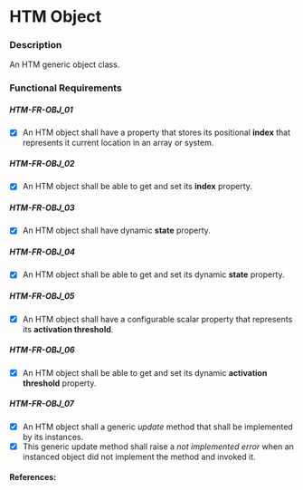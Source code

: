 
# HTM Object

### Description
An HTM generic object class.

### Functional Requirements

##### HTM-FR-OBJ_01
- [x] An HTM object shall have a property that stores its positional **index** that represents it current location in an array or system.

##### HTM-FR-OBJ_02
- [x] An HTM object shall be able to get and set its **index** property.

##### HTM-FR-OBJ_03
- [x] An HTM object shall have dynamic **state** property.

##### HTM-FR-OBJ_04
- [x] An HTM object shall be able to get and set its dynamic **state** property.

##### HTM-FR-OBJ_05
- [x] An HTM object shall have a configurable scalar property that represents its **activation threshold**.

##### HTM-FR-OBJ_06
- [x] An HTM object shall be able to get and set its dynamic **activation threshold** property.

##### HTM-FR-OBJ_07
- [x] An HTM object shall a generic *update* method that shall be implemented by its instances.
- [x] This generic update method shall raise a *not implemented error* when an instanced object did not implement the method and invoked it.

#### References:
